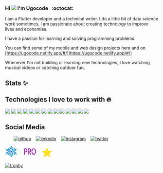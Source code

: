 ### Hi  <img src="https://raw.githubusercontent.com/MartinHeinz/MartinHeinz/master/wave.gif" width="10px"> I'm Ugocode &nbsp; :octocat: 

<!--![Header](ugo-banner.png)-->



I am a Flutter developer and a technical writer. I do a little bit of data science work sometimes. I am passionate about creating technology to improve lives and economies. 

<!--I am from Nigeria 🇳🇬--> 

I have a passion for learning and solving programming problems. 

You can find some of my mobile and web design projects here and on [https://ugocode.netlify.app/#/](https://ugocode.netlify.app/#/)

Whenever I'm not building or learning new technologies, I love watching musical videos or catching outdoor fun.

##            Stats ✨  

<!--[![Ugocode's github stats](https://github-readme-stats.vercel.app/api?username=Ugocode&hide=prs&count_private=true&show_icons=true&theme=dracula&include_all_commits=true)](https://github.com/ugocode/github-readme-stats)-->

<!--[![Top Langs](https://github-readme-stats.vercel.app/api/top-langs/?username=Ugocode&layout=compact)](https://github.com/Ugocode/github-readme-stats)-->


## Technologies I love to work with 🔥

![](https://img.shields.io/badge/OS-Linux-informational?style=plastic&logo=Linux&logoColor=white&color=important) ![](https://img.shields.io/badge/OS-MacOS-informational?style=plastic&logo=apple&logoColor=white&color=purple) ![](https://img.shields.io/badge/Code-Python-informational?style=plastic&logo=Python&logoColor=white&color=yellow) ![](https://img.shields.io/badge/Code-Dart-informational?style=plastic&logo=Dart&logoColor=white&color=9cf) ![](https://img.shields.io/badge/Code-Flutter-informational?style=plastic&logo=Flutter&logoColor=white&color=informational) ![](https://img.shields.io/badge/Editor-Intellij_IDEA-informational?style=plastic&logo=Intellij-Idea&logoColor=white&color=success) ![](https://img.shields.io/badge/Editor-VS_Code-informational?style=plastic&logo=visual-studio-code&logoColor=white&color=blue) ![](https://img.shields.io/badge/Cloud-Firebase-informational?style=plastic&logo=Firebase&logoColor=white&color=orange) ![](https://img.shields.io/badge/FrameWrok-Django-informational?style=plastic&logo=Django&logoColor=white&color=yellow)  ![](https://img.shields.io/badge/Tools-PostgreSQL-informational?style=plastic&logo=PostgreSQL&logoColor=white&color=green)  ![](https://img.shields.io/badge/Notebook-Jupyter_Notebook-informational?style=plastic&logo=Jupyter-notebook&logoColor=white&color=yellow)   ![](https://img.shields.io/badge/Web-HTML5-informational?style=plastic&logo=HTML5&logoColor=white&color=red)   ![](https://img.shields.io/badge/Mobile-Android_Studio-informational?style=plastic&logo=Android-Studio&logoColor=white&color=green)  ![](https://img.shields.io/badge/Mobile-Iphone-informational?style=plastic&logo=apple&logoColor=white&color=red)  



## Social Media

&nbsp;&nbsp;&nbsp;&nbsp;&nbsp;&nbsp; [<img src='https://cdn.jsdelivr.net/npm/simple-icons@3.0.1/icons/github.svg' alt='github' height='40'>](https://github.com/Ugocode)  &nbsp;&nbsp;  [<img src='https://cdn.jsdelivr.net/npm/simple-icons@3.0.1/icons/linkedin.svg' alt='linkedin' height='40'>](https://www.linkedin.com/in/ugochukwu-obioha/)   &nbsp;&nbsp;  [<img src='https://cdn.jsdelivr.net/npm/simple-icons@3.0.1/icons/instagram.svg' alt='instagram' height='40'>](https://www.instagram.com/ugocode/) &nbsp;&nbsp;    [<img src='https://cdn.jsdelivr.net/npm/simple-icons@3.0.1/icons/twitter.svg' alt='twitter' height='40'>](https://twitter.com/ugo_starboi) 



<a href='https://archiveprogram.github.com/'><img src='https://raw.githubusercontent.com/acervenky/animated-github-badges/master/assets/acbadge.gif' width='40' height='40'></a>   <a href='https://github.com/pricing'><img src='https://raw.githubusercontent.com/acervenky/animated-github-badges/master/assets/pro.gif' width='40' height='40'></a>   <a href='https://stars.github.com/'><img src='https://raw.githubusercontent.com/acervenky/animated-github-badges/master/assets/starbadge.gif' width='35' height='35'></a> 



[![trophy](https://github-profile-trophy.vercel.app/?username=Ugocode)](https://github.com/ugocode/github-profile-trophy)



<!--![GitHub metrics](https://metrics.lecoq.io/Ugocode) -->



<!--![GitHub streak stats](https://github-readme-streak-stats.herokuapp.com/?user=Ugocode) --> 














<!--
**Ugocode/Ugocode** is a ✨ _special_ ✨ repository because its `README.md` (this file) appears on your GitHub profile.

Here are some ideas to get you started:

All inbuilt themes :-
dark, radical, merko, gruvbox, tokyonight, onedark, cobalt, synthwave, highcontrast, dracula

[![Top Langs](https://github-readme-stats.vercel.app/api/top-langs/?username=anuraghazra)](https://github.com/anuraghazra/github-readme-stats)


to arrange repo card:

<a href="https://github.com/anuraghazra/github-readme-stats">
  <img align="center" src="https://github-readme-stats.vercel.app/api/pin/?username=anuraghazra&repo=github-readme-stats" />
</a>
<a href="https://github.com/anuraghazra/convoychat">
  <img align="center" src="https://github-readme-stats.vercel.app/api/pin/?username=anuraghazra&repo=convoychat" />
</a>

//
![](https://img.shields.io/badge/<WORD_ON_LEFT>-<WORD_ON_RIGHT>-informational?style=flat&logo=data:image/svg%2bxml;base64,<BASE64_DATA>)


(![github](/images/icon.png))



- 🔭 I’m currently working on ...
- 🌱 I’m currently learning ...
- 👯 I’m looking to collaborate on ...
- 🤔 I’m looking for help with ...
- 💬 Ask me about ...
- 📫 How to reach me: ...
- 😄 Pronouns: ...
- ⚡ Fun fact: ...
-->
